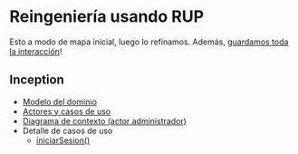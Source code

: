 # Reingeniería usando RUP

Esto a modo de mapa inicial, luego lo refinamos. Además, [guardamos toda la interacción](conversation-log.md)!

## Inception

- [Modelo del dominio](/01-Inception/modelo-dominio/modelo-dominio.md)
- [Actores y casos de uso](/01-Inception/actores-casos-uso/actores-casos-uso.md)
- [Diagrama de contexto (actor administrador)](/01-Inception/diagrama-contexto/diagrama-contexto-administrador.md)
- Detalle de casos de uso
  - [iniciarSesion()](/01-Inception/casos-uso-detalle/iniciarSesion.md)
